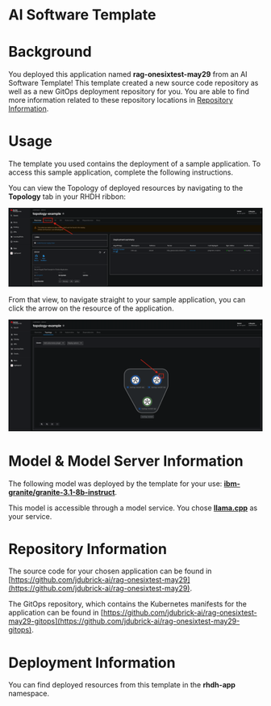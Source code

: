 # AI Software Template

# Background

You deployed this application named **rag-onesixtest-may29** from an AI Software Template! This template created a new source code repository as well as a new GitOps deployment repository for you. You are able to find more information related to these repository locations in [Repository Information](#repository-information).

# Usage

The template you used contains the deployment of a sample application. To access this sample application, complete the following instructions.

You can view the Topology of deployed resources by navigating to the **Topology** tab in your RHDH ribbon:

![Topology Ribbon](./images/topology-ribbon.png)

From that view, to navigate straight to your sample application, you can click the arrow on the resource of the application.

![Topology View Application Link](./images/topology-app-link.png)

# Model & Model Server Information
The following model was deployed by the template for your use: **[ibm-granite/granite-3.1-8b-instruct](https://huggingface.co/ibm-granite/granite-3.1-8b-instruct)**.

This model is accessible through a model service. You chose **[llama.cpp]( https://github.com/redhat-ai-dev/developer-images/tree/main/model-servers/llamacpp_python/0.3.8)** as your service.

# Repository Information

The source code for your chosen application can be found in [https://github.com/jdubrick-ai/rag-onesixtest-may29](https://github.com/jdubrick-ai/rag-onesixtest-may29).

The GitOps repository, which contains the Kubernetes manifests for the application can be found in 
[https://github.com/jdubrick-ai/rag-onesixtest-may29-gitops](https://github.com/jdubrick-ai/rag-onesixtest-may29-gitops). 

# Deployment Information

You can find deployed resources from this template in the **rhdh-app** namespace.
